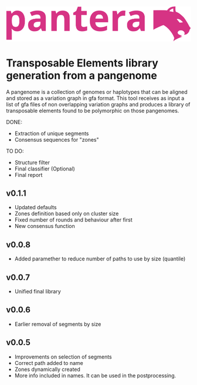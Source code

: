 ![pantera](images/pantera.svg?raw=true "pantera")
# Transposable Elements library generation from a pangenome

A pangenome is a collection of genomes or haplotypes that can be aligned and stored as a variation graph in gfa format. 
This tool receives as input a list of gfa files of non overlapping variation graphs and produces a library of transposable elements found to be polymorphic on those pangenomes.

DONE:
- Extraction of unique segments
- Consensus sequences for "zones"

TO DO:
- Structure filter
- Final classifier (Optional)
- Final report

## v0.1.1
- Updated defaults
- Zones definition based only on cluster size
- Fixed number of rounds and behaviour after first
- New consensus function
## v0.0.8
- Added paramether to reduce number of paths to use by size (quantile)
## v0.0.7
- Unified final library
## v0.0.6
- Earlier removal of segments by size
## v0.0.5 
- Improvements on selection of segments
- Correct path added to name
- Zones dynamically created
- More info included in names. It can be used in the postprocessing.
